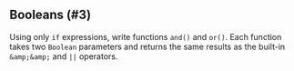 ## Booleans (#3)

Using only `if` expressions, write functions `and()` and `or()`. Each function
takes two `Boolean` parameters and returns the same results as the built-in `&amp;&amp;`
and `||` operators.